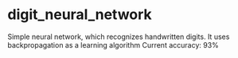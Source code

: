 # digit_neural_network
Simple neural network, which recognizes handwritten digits.
It uses backpropagation as a learning algorithm
Current accuracy: 93%
